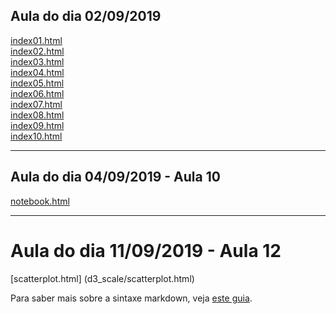 ## Aula do dia 02/09/2019

[index01.html](basic/index01.html)<br>
[index02.html](basic/index02.html)<br>
[index03.html](basic/index03.html)<br>
[index04.html](basic/index04.html)<br>
[index05.html](basic/index05.html)<br>
[index06.html](basic/index06.html)<br>
[index07.html](basic/index07.html)<br>
[index08.html](basic/index08.html)<br>
[index09.html](basic/index09.html)<br>
[index10.html](basic/index10.html)<br>

---

## Aula do dia 04/09/2019 - Aula 10
[notebook.html](d3_intro/notebook.html)<br>

---

# Aula do dia 11/09/2019 - Aula 12
[scatterplot.html] (d3_scale/scatterplot.html)<br>

Para saber mais sobre a sintaxe markdown, veja [este guia](https://guides.github.com/features/mastering-markdown/).